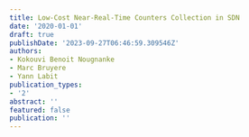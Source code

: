 ```yaml
---
title: Low-Cost Near-Real-Time Counters Collection in SDN
date: '2020-01-01'
draft: true
publishDate: '2023-09-27T06:46:59.309546Z'
authors:
- Kokouvi Benoit Nougnanke
- Marc Bruyere
- Yann Labit
publication_types:
- '2'
abstract: ''
featured: false
publication: ''
---
```



